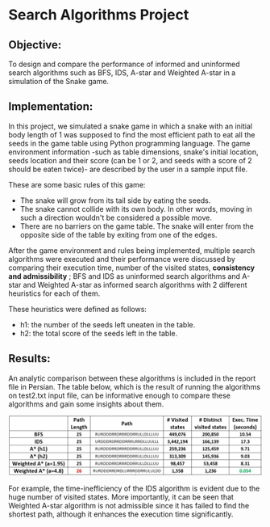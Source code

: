 # Search Algorithms Project

## Objective:
To design and compare the performance of informed and uninformed search algorithms such as BFS, IDS, A-star and Weighted A-star in a simulation of the Snake game.

## Implementation:
In this project, we simulated a snake game in which a snake with an initial body length of 1 was supposed to find the most efficient path to eat all the seeds in the game table using Python programming language. The game environment information -such as table dimensions, snake's initial location, seeds location and their score (can be 1 or 2, and seeds with a score of 2 should be eaten twice)- are described by the user in a sample input file.  
  
These are some basic rules of this game:  
* The snake will grow from its tail side by eating the seeds.
* The snake cannot collide with its own body. In other words, moving in such a direction wouldn't be considered a possible move. 
* There are no barriers on the game table. The snake will enter from the opposite side of the table by exiting from one of the edges.  

After the game environment and rules being implemented, multiple search algorithms were executed and their performance were discussed by comparing their execution time, number of the visited states, **consistency and admissibility** ; BFS and IDS as uninformed search algorithms and A-star and Weighted A-star as informed search algorithms with 2 different heuristics for each of them. 
  
These heuristics were defined as follows:
* h1: the number of the seeds left uneaten in the table.
* h2: the total score of the seeds left in the table.

## Results:
An analytic comparison between these algorithms is included in the report file in Persian. The table below, which is the result of running the algorithms on test2.txt input file, can be informative enough to compare these algorithms and gain some insights about them.

![alt text](https://github.com/moeinsh78/Artificial-Intelligence-Course-Projects/blob/master/Search/table.JPG)

For example, the time-inefficiency of the IDS algorithm is evident due to the huge number of visited states. More importantly, it can be seen that Weighted A-star algorithm is not admissible since it has failed to find the shortest path, although it enhances the execution time significantly.
